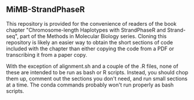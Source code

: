 ## MiMB-StrandPhaseR

This repository is provided for the convenience of readers of the book chapter "Chromosome-length Haplotypes with StrandPhaseR and Strand-seq", part of the Methods in Molecular Biology series. Cloning this repository is likely an easier way to obtain the short sections of code included with the chapter than either copying the code from a PDF or transcribing it from a paper copy.

With the exception of alignment.sh and a couple of the .R files, none of these are intended to be run as bash or R scripts. Instead, you should chop them up, comment out the sections you don't need, and run small sections at a time. The conda commands probably won't run properly as bash scripts.
